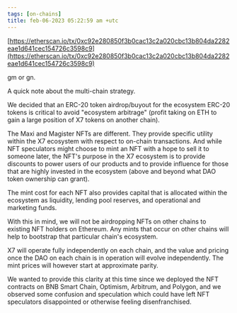 ```yaml
---
tags: [on-chains]
title: feb-06-2023 05:22:59 am +utc
---
```


[https://etherscan.io/tx/0xc92e280850f3b0cac13c2a020cbc13b804da2282eae1d641cec154726c3598c9](https://etherscan.io/tx/0xc92e280850f3b0cac13c2a020cbc13b804da2282eae1d641cec154726c3598c9)

gm or gn.

A quick note about the multi-chain strategy.

We decided that an ERC-20 token airdrop/buyout for the ecosystem ERC-20 tokens is critical to avoid "ecosystem arbitrage" (profit taking on ETH to gain a large position of X7 tokens on another chain).

The Maxi and Magister NFTs are different. They provide specific utility within the X7 ecosystem with respect to on-chain transactions. And while NFT speculators might choose to mint an NFT with a hope to sell it to someone later, the NFT's purpose in the X7 ecosystem is to provide discounts to power users of our products and to provide influence for those that are highly invested in the ecosystem (above and beyond what DAO token ownership can grant).

The mint cost for each NFT also provides capital that is allocated within the ecosystem as liquidity, lending pool reserves, and operational and marketing funds.

With this in mind, we will not be airdropping NFTs on other chains to existing NFT holders on Ethereum. Any mints that occur on other chains will help to bootstrap that particular chain's ecosystem.

X7 will operate fully independently on each chain, and the value and pricing once the DAO on each chain is in operation will evolve independently. The mint prices will however start at approximate parity.

We wanted to provide this clarity at this time since we deployed the NFT contracts on BNB Smart Chain, Optimism, Arbitrum, and Polygon, and we observed some confusion and speculation which could have left NFT speculators disappointed or otherwise feeling disenfranchised.
